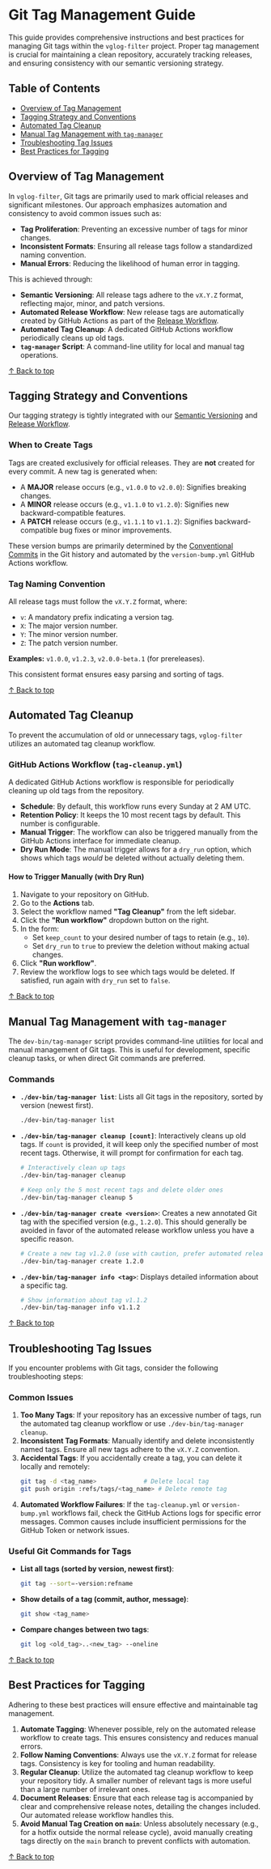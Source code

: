 # Git Tag Management Guide

This guide provides comprehensive instructions and best practices for managing Git tags within the `vglog-filter` project. Proper tag management is crucial for maintaining a clean repository, accurately tracking releases, and ensuring consistency with our semantic versioning strategy.

## Table of Contents

- [Overview of Tag Management](#overview-of-tag-management)
- [Tagging Strategy and Conventions](#tagging-strategy-and-conventions)
- [Automated Tag Cleanup](#automated-tag-cleanup)
- [Manual Tag Management with `tag-manager`](#manual-tag-management-with-tag-manager)
- [Troubleshooting Tag Issues](#troubleshooting-tag-issues)
- [Best Practices for Tagging](#best-practices-for-tagging)

## Overview of Tag Management

In `vglog-filter`, Git tags are primarily used to mark official releases and significant milestones. Our approach emphasizes automation and consistency to avoid common issues such as:

-   **Tag Proliferation**: Preventing an excessive number of tags for minor changes.
-   **Inconsistent Formats**: Ensuring all release tags follow a standardized naming convention.
-   **Manual Errors**: Reducing the likelihood of human error in tagging.

This is achieved through:
-   **Semantic Versioning**: All release tags adhere to the `vX.Y.Z` format, reflecting major, minor, and patch versions.
-   **Automated Release Workflow**: New release tags are automatically created by GitHub Actions as part of the [Release Workflow](RELEASE_WORKFLOW.md).
-   **Automated Tag Cleanup**: A dedicated GitHub Actions workflow periodically cleans up old tags.
-   **`tag-manager` Script**: A command-line utility for local and manual tag operations.

[↑ Back to top](#git-tag-management-guide)

## Tagging Strategy and Conventions

Our tagging strategy is tightly integrated with our [Semantic Versioning](VERSIONING.md) and [Release Workflow](RELEASE_WORKFLOW.md).

### When to Create Tags

Tags are created exclusively for official releases. They are **not** created for every commit. A new tag is generated when:

-   A **MAJOR** release occurs (e.g., `v1.0.0` to `v2.0.0`): Signifies breaking changes.
-   A **MINOR** release occurs (e.g., `v1.1.0` to `v1.2.0`): Signifies new backward-compatible features.
-   A **PATCH** release occurs (e.g., `v1.1.1` to `v1.1.2`): Signifies backward-compatible bug fixes or minor improvements.

These version bumps are primarily determined by the [Conventional Commits](https://www.conventionalcommits.org/) in the Git history and automated by the `version-bump.yml` GitHub Actions workflow.

### Tag Naming Convention

All release tags must follow the `vX.Y.Z` format, where:
-   `v`: A mandatory prefix indicating a version tag.
-   `X`: The major version number.
-   `Y`: The minor version number.
-   `Z`: The patch version number.

**Examples:** `v1.0.0`, `v1.2.3`, `v2.0.0-beta.1` (for prereleases).

This consistent format ensures easy parsing and sorting of tags.

[↑ Back to top](#git-tag-management-guide)

## Automated Tag Cleanup

To prevent the accumulation of old or unnecessary tags, `vglog-filter` utilizes an automated tag cleanup workflow.

### GitHub Actions Workflow (`tag-cleanup.yml`)

A dedicated GitHub Actions workflow is responsible for periodically cleaning up old tags from the repository.

-   **Schedule**: By default, this workflow runs every Sunday at 2 AM UTC.
-   **Retention Policy**: It keeps the 10 most recent tags by default. This number is configurable.
-   **Manual Trigger**: The workflow can also be triggered manually from the GitHub Actions interface for immediate cleanup.
-   **Dry Run Mode**: The manual trigger allows for a `dry_run` option, which shows which tags *would* be deleted without actually deleting them.

#### How to Trigger Manually (with Dry Run)

1.  Navigate to your repository on GitHub.
2.  Go to the **Actions** tab.
3.  Select the workflow named **"Tag Cleanup"** from the left sidebar.
4.  Click the **"Run workflow"** dropdown button on the right.
5.  In the form:
    -   Set `keep_count` to your desired number of tags to retain (e.g., `10`).
    -   Set `dry_run` to `true` to preview the deletion without making actual changes.
6.  Click **"Run workflow"**.
7.  Review the workflow logs to see which tags would be deleted. If satisfied, run again with `dry_run` set to `false`.

[↑ Back to top](#git-tag-management-guide)

## Manual Tag Management with `tag-manager`

The `dev-bin/tag-manager` script provides command-line utilities for local and manual management of Git tags. This is useful for development, specific cleanup tasks, or when direct Git commands are preferred.

### Commands

-   **`./dev-bin/tag-manager list`**: Lists all Git tags in the repository, sorted by version (newest first).
    ```bash
    ./dev-bin/tag-manager list
    ```

-   **`./dev-bin/tag-manager cleanup [count]`**: Interactively cleans up old tags. If `count` is provided, it will keep only the specified number of most recent tags. Otherwise, it will prompt for confirmation for each tag.
    ```bash
    # Interactively clean up tags
    ./dev-bin/tag-manager cleanup

    # Keep only the 5 most recent tags and delete older ones
    ./dev-bin/tag-manager cleanup 5
    ```

-   **`./dev-bin/tag-manager create <version>`**: Creates a new annotated Git tag with the specified version (e.g., `1.2.0`). This should generally be avoided in favor of the automated release workflow unless you have a specific reason.
    ```bash
    # Create a new tag v1.2.0 (use with caution, prefer automated releases)
    ./dev-bin/tag-manager create 1.2.0
    ```

-   **`./dev-bin/tag-manager info <tag>`**: Displays detailed information about a specific tag.
    ```bash
    # Show information about tag v1.1.2
    ./dev-bin/tag-manager info v1.1.2
    ```

[↑ Back to top](#git-tag-management-guide)

## Troubleshooting Tag Issues

If you encounter problems with Git tags, consider the following troubleshooting steps:

### Common Issues

1.  **Too Many Tags**: If your repository has an excessive number of tags, run the automated tag cleanup workflow or use `./dev-bin/tag-manager cleanup`.
2.  **Inconsistent Tag Formats**: Manually identify and delete inconsistently named tags. Ensure all new tags adhere to the `vX.Y.Z` convention.
3.  **Accidental Tags**: If you accidentally create a tag, you can delete it locally and remotely:
    ```bash
    git tag -d <tag_name>             # Delete local tag
    git push origin :refs/tags/<tag_name> # Delete remote tag
    ```
4.  **Automated Workflow Failures**: If the `tag-cleanup.yml` or `version-bump.yml` workflows fail, check the GitHub Actions logs for specific error messages. Common causes include insufficient permissions for the GitHub Token or network issues.

### Useful Git Commands for Tags

-   **List all tags (sorted by version, newest first)**:
    ```bash
    git tag --sort=-version:refname
    ```
-   **Show details of a tag (commit, author, message)**:
    ```bash
    git show <tag_name>
    ```
-   **Compare changes between two tags**:
    ```bash
    git log <old_tag>..<new_tag> --oneline
    ```

[↑ Back to top](#git-tag-management-guide)

## Best Practices for Tagging

Adhering to these best practices will ensure effective and maintainable tag management.

1.  **Automate Tagging**: Whenever possible, rely on the automated release workflow to create tags. This ensures consistency and reduces manual errors.
2.  **Follow Naming Conventions**: Always use the `vX.Y.Z` format for release tags. Consistency is key for tooling and human readability.
3.  **Regular Cleanup**: Utilize the automated tag cleanup workflow to keep your repository tidy. A smaller number of relevant tags is more useful than a large number of irrelevant ones.
4.  **Document Releases**: Ensure that each release tag is accompanied by clear and comprehensive release notes, detailing the changes included. Our automated release workflow handles this.
5.  **Avoid Manual Tag Creation on `main`**: Unless absolutely necessary (e.g., for a hotfix outside the normal release cycle), avoid manually creating tags directly on the `main` branch to prevent conflicts with automation.

[↑ Back to top](#git-tag-management-guide)